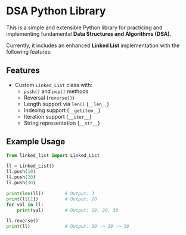 # DSA Python Library

This is a simple and extensible Python library for practicing and implementing fundamental **Data Structures and Algorithms (DSA)**.

Currently, it includes an enhanced **Linked List** implementation with the following features:

## Features

- Custom `Linked_List` class with:
  - `push()` and `pop()` methods
  - Reversal (`reverse()`)
  - Length support via `len()` (`__len__`)
  - Indexing support (`__getitem__`)
  - Iteration support (`__iter__`)
  - String representation (`__str__`)

## Example Usage

```python
from linked_list import Linked_List

ll = Linked_List()
ll.push(10)
ll.push(20)
ll.push(30)

print(len(ll))        # Output: 3
print(ll[1])          # Output: 20
for val in ll:
    print(val)        # Output: 10, 20, 30

ll.reverse()
print(ll)             # Output: 30 -> 20 -> 10
```
